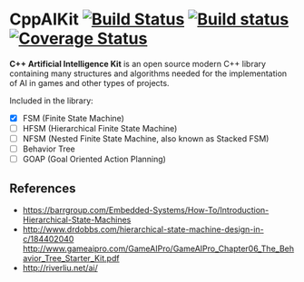 # CppAIKit [![Build Status](https://travis-ci.org/leokolln/cppaikit.svg?branch=master)](https://travis-ci.org/leokolln/cppaikit) [![Build status](https://ci.appveyor.com/api/projects/status/v1l8g99t05k8bto6?svg=true)](https://ci.appveyor.com/project/leokolln/cppaikit) [![Coverage Status](https://coveralls.io/repos/github/leokolln/cppaikit/badge.svg?branch=master)](https://coveralls.io/github/leokolln/cppaikit?branch=master)

**C++ Artificial Intelligence Kit** is an open source modern C++ library containing many structures and algorithms needed for the implementation of AI in games and other types of projects.

Included in the library:
* [x] FSM (Finite State Machine)
* [ ] HFSM (Hierarchical Finite State Machine)
* [ ] NFSM (Nested Finite State Machine, also known as Stacked FSM)
* [ ] Behavior Tree
* [ ] GOAP (Goal Oriented Action Planning)

## References
* https://barrgroup.com/Embedded-Systems/How-To/Introduction-Hierarchical-State-Machines
* http://www.drdobbs.com/hierarchical-state-machine-design-in-c/184402040
http://www.gameaipro.com/GameAIPro/GameAIPro_Chapter06_The_Behavior_Tree_Starter_Kit.pdf
* http://riverliu.net/ai/
